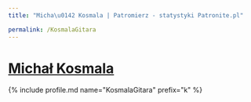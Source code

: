 ```yaml
---
title: "Micha\u0142 Kosmala | Patromierz - statystyki Patronite.pl"

permalink: /KosmalaGitara
---
```


# [Michał Kosmala](https://patronite.pl/KosmalaGitara)

{% include profile.md name="KosmalaGitara" prefix="k" %}
